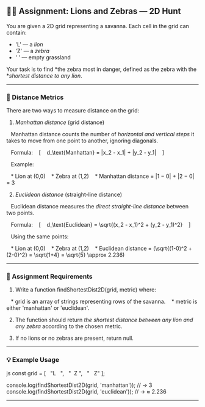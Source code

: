 ## 🦁🦓 Assignment: Lions and Zebras — 2D Hunt

You are given a 2D grid representing a savanna.
Each cell in the grid can contain:

* 'L' — a *lion*
* 'Z' — a *zebra*
* ' ' — empty grassland

Your task is to find *the zebra most in danger, defined as the zebra with the **shortest distance to any lion*.

---

### 📏 Distance Metrics

There are two ways to measure distance on the grid:

1. *Manhattan distance* (grid distance)

   Manhattan distance counts the number of *horizontal and vertical steps* it takes to move from one point to another, ignoring diagonals.

   Formula:
   [
   d_\text{Manhattan} = |x_2 - x_1| + |y_2 - y_1|
   ]

   Example:

   * Lion at (0,0)
   * Zebra at (1,2)
   * Manhattan distance = |1 − 0| + |2 − 0| = 3

2. *Euclidean distance* (straight-line distance)

   Euclidean distance measures the *direct straight-line distance* between two points.

   Formula:
   [
   d_\text{Euclidean} = \sqrt{(x_2 - x_1)^2 + (y_2 - y_1)^2}
   ]

   Using the same points:

   * Lion at (0,0)
   * Zebra at (1,2)
   * Euclidean distance = (\sqrt{(1-0)^2 + (2-0)^2} = \sqrt{1+4} = \sqrt{5} \approx 2.236)

---

### 📝 Assignment Requirements

1. Write a function findShortestDist2D(grid, metric) where:

   * grid is an array of strings representing rows of the savanna.
   * metric is either 'manhattan' or 'euclidean'.

2. The function should return *the shortest distance between any lion and any zebra* according to the chosen metric.

3. If no lions or no zebras are present, return null.

---

### 💡 Example Usage

js
const grid = [
  "L   ",
  "  Z ",
  "   Z"
];

console.log(findShortestDist2D(grid, 'manhattan')); // → 3
console.log(findShortestDist2D(grid, 'euclidean')); // → ≈ 2.236


---
